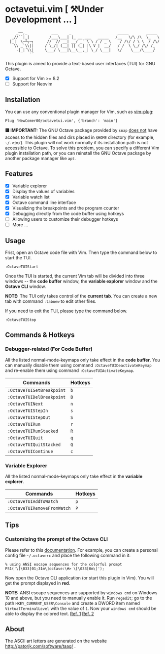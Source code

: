 # octavetui.vim [ ⚒Under Development ... ]
```
     _──,_           ___     _                     _____        _____
   _//¯¯|_|         /___\___| |_ __ ___   _____   /__   \/\ /\  \_   \
  |_|  \─┴┐─┐      //  // __| __/ _` \ \ / / _ \    / /\/ / \ \  / /\/
    \\ _`\\||     / \_/| (__| || (_| |\ V |  __/   / /  \ \_/ /\/ /_
     -|_|´\\|     \___/ \___|\__\__,_| \_/ \___|   \/    \___/\____/
           ¯´
```

This plugin is aimed to provide a text-based user interfaces (TUI) for GNU Octave.

- [x] Support for Vim >= 8.2
- [ ] Support for Neovim

## Installation
You can use any conventional plugin manager for Vim, such as [vim-plug](https://github.com/junegunn/vim-plug):
```vim
Plug 'NewComer00/octavetui.vim', {'branch': 'main'}
```
**🟨 IMPORTANT:** The GNU Octave package provided by `snap` [does not](https://askubuntu.com/questions/1238211/how-to-make-snaps-access-hidden-files-and-folders-in-home) have access to the hidden files and dirs placed in `$HOME` directory (for example, `~/.vim/`). This plugin will not work normally if its installation path is not accessible to Octave. To solve this problem, you can specify a different Vim plugin installation path, or you can reinstall the GNU Octave package by another package manager like `apt`.


## Features
- [x] Variable explorer
- [X] Display the values of variables
- [X] Variable watch list
- [x] Octave command line interface
- [x] Visualizing the breakpoints and the program counter
- [x] Debugging directly from the code buffer using hotkeys
- [ ] Allowing users to customize their debugger hotkeys
- [ ] More ...

## Usage
Frist, open an Octave code file with Vim. Then type the command below to start the TUI.
```vim
:OctaveTUIStart
```

Once the TUI is started, the current Vim tab will be divided into three windows -- the **code buffer** window, the **variable explorer** window and the **Octave CLI** window.

**NOTE:** The TUI only takes control of the **current tab**. You can create a new tab with command `:tabnew` to edit other files.

If you need to exit the TUI, please type the command below.
```vim
:OctaveTUIStop
```

## Commands & Hotkeys
### Debugger-related (For Code Buffer)
All the listed normal-mode-keymaps only take effect in the **code buffer**. You can manually disable them using command `:OctaveTUIDeactivateKeymap` and re-enable them using command `:OctaveTUIActivateKeymap`.

Commands                  | Hotkeys
--------------------------|--------
`:OctaveTUISetBreakpoint` | `b`
`:OctaveTUIDelBreakpoint` | `B`
`:OctaveTUINext`          | `n`
`:OctaveTUIStepIn`        | `s`
`:OctaveTUIStepOut`       | `S`
`:OctaveTUIRun`           | `r`
`:OctaveTUIRunStacked`    | `R`
`:OctaveTUIQuit`          | `q`
`:OctaveTUIQuitStacked`   | `Q`
`:OctaveTUIContinue`      | `c`

### Variable Explorer
All the listed normal-mode-keymaps only take effect in the **variable explorer**.

Commands                    | Hotkeys
----------------------------|--------
`:OctaveTUIAddToWatch`      | `p`
`:OctaveTUIRemoveFromWatch` | `P`

## Tips
### Customizing the prompt of the Octave CLI
Please refer to this [documentation](https://docs.octave.org/latest/Customizing-the-Prompt.html). For example, you can create a personal config file `~/.octaverc` and place the following command in it:
```
% using ANSI escape sequences for the colorful prompt
PS1('\[\033[01;31m\]octave:\#> \[\033[0m\]');
```
Now open the Octave CLI application (or start this plugin in Vim). You will get the prompt displayed in **red**.

**NOTE:** ANSI escape sequences are supported by `windows cmd` on Windows 10 and above, but you need to manually enable it. Run `regedit`; go to the path `HKEY_CURRENT_USER\Console` and create a DWORD item named `VirtualTerminalLevel` with the value of `1`. Now your `windows cmd` should be able to display the colored text. [Ref. 1](https://learn.microsoft.com/en-us/windows/console/console-virtual-terminal-sequences) [Ref. 2](https://ss64.com/nt/syntax-ansi.html)

## About
The ASCII art letters are generated on the website http://patorjk.com/software/taag/ .
